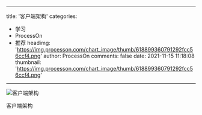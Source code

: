 
---
title: '客户端架构'
categories: 
 - 学习
 - ProcessOn
 - 推荐
headimg: 'https://img.processon.com/chart_image/thumb/618899360791292fcc56ccf4.png'
author: ProcessOn
comments: false
date: 2021-11-15 11:18:08
thumbnail: 'https://img.processon.com/chart_image/thumb/618899360791292fcc56ccf4.png'
---

<div>   
<img class="thumb" alt="客户端架构" src="https://img.processon.com/chart_image/thumb/618899360791292fcc56ccf4.png" referrerpolicy="no-referrer">
<p>客户端架构</p>  
</div>
            